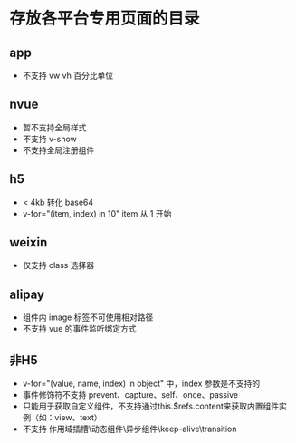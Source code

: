# 存放各平台专用页面的目录

## app
* 不支持 vw vh 百分比单位

## nvue
* 暂不支持全局样式
* 不支持 v-show
* 不支持全局注册组件

## h5
* < 4kb 转化 base64
* v-for="(item, index) in 10" item 从 1 开始


## weixin
* 仅支持 class 选择器

## alipay
* 组件内 image 标签不可使用相对路径
* 不支持 vue 的事件监听绑定方式

## 非H5
* v-for="(value, name, index) in object" 中，index 参数是不支持的
* 事件修饰符不支持 prevent、capture、self、once、passive
* 只能用于获取自定义组件，不支持通过this.$refs.content来获取内置组件实例（如：view、text）
* 不支持 作用域插槽\动态组件\异步组件\keep-alive\transition
